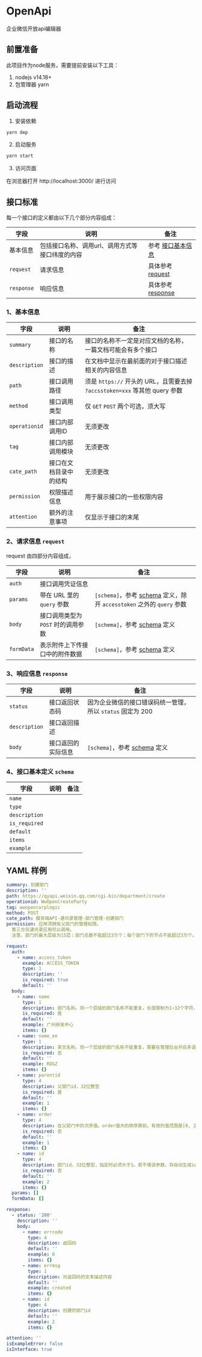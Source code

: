 # OpenApi
 
企业微信开放api编辑器

## 前置准备

此项目作为node服务，需要提前安装以下工具：

1. nodejs v14.18+
2. 包管理器 yarn

## 启动流程

1. 安装依赖

```bash
yarn dep
```

2. 启动服务

```bash
yarn start
```

3. 访问页面

在浏览器打开 http://localhost:3000/ 进行访问


## 接口标准

每一个接口的定义都由以下几个部分内容组成：

| 字段      | 说明 | 备注 |
| ----------- | ----------- | ----------- |
| 基本信息 | 包括接口名称、调用url、调用方式等接口纬度的内容 | 参考 [接口基本信息](#1基本信息) |
| `request` | 请求信息 | 具体参考 [request](#2请求信息-request) |
| `response`| 响应信息 | 具体参考 [response](#3响应信息-response) |



### 1、基本信息

| 字段      | 说明 | 备注 |
| ----------- | ----------- | ----------- |
| `summary` | 接口的名称 | 接口的名称不一定是对应文档的名称，一篇文档可能会有多个接口 |
| `description` | 接口的描述 | 在文档中显示在最前面的对于接口描述相关的内容信息|
| `path`| 接口调用路径| 须是 `https://` 开头的 URL，且需要去掉 `?accsstoken=xxx` 等其他 query 参数 |
| `method`| 接口调用类型| 仅 `GET` `POST` 两个可选，须大写 |
| `operationid`| 接口内部调用ID| 无须更改 |
| `tag`| 接口内部调用模块| 无须更改 |
| `cate_path`| 接口在文档目录中的结构| 无须更改 |
| `permission`| 权限描述信息| 用于展示接口的一些权限内容 |
| `attention`| 额外的注意事项| 仅显示于接口的末尾 |

### 2、请求信息 `request`

request 由四部分内容组成，

| 字段      | 说明 | 备注 |
| ----------- | ----------- | ----------- |
| `auth` | 接口调用凭证信息 |  |
| `params` | 带在 URL 里的 `query` 参数 | `[schema]`，参考 [schema](#4接口基本定义-schema) 定义，除开 `accesstoken` 之外的 `query` 参数 |
| `body`| 接口调用类型为 `POST` 时的调用参数| `[schema]`，参考 [schema](#4接口基本定义-schema) 定义 |
| `formData`| 表示附件上下传接口中的附件数据 | `[schema]`，参考 [schema](#4接口基本定义-schema) 定义 |


### 3、响应信息 `response`

| 字段      | 说明 | 备注 |
| ----------- | ----------- | ----------- |
| `status` | 接口返回状态码 | 因为企业微信的接口错误码统一管理，所以 `status` 固定为 200 |
| `description` | 接口返回描述 |  |
| `body`| 接口返回的实际信息 | `[schema]`，参考 [schema](#4接口基本定义-schema) 定义 |

### 4、接口基本定义 `schema`

| 字段      | 说明 | 备注 |
| ----------- | ----------- | ----------- |
| `name` |  |  |
| `type` |  |  |
| `description`|  |  |
| `is_required`|  |  |
| `default`|  |  |
| `items`|  |  |
| `example`|  |  |


## YAML 样例
``` yaml
summary: 创建部门
description: ''
path: https://qyapi.weixin.qq.com/cgi-bin/department/create
operationid: WwOpenCreateParty
tag: wwopencorplogic
method: POST
cate_path: 服务端API-通讯录管理-部门管理-创建部门
permission: 应用须拥有父部门的管理权限。
  第三方仅通讯录应用可以调用。
  注意，部门的最大层级为15层；部门总数不能超过3万个；每个部门下的节点不能超过3万个。建议保证创建的部门和对应部门成员是串行化处理。

request:
  auth:
    - name: access_token
      example: ACCESS_TOKEN
      type: 1
      description: ''
      is_required: true
      default: ''
  body:
    - name: name
      type: 1
      description: 部门名称。同一个层级的部门名称不能重复。长度限制为1~32个字符，字符不能包括\:*?"&lt;&gt;｜
      is_required: 是
      default: ''
      example: 广州研发中心
      items: {}
    - name: name_en
      type: 1
      description: 英文名称。同一个层级的部门名称不能重复。需要在管理后台开启多语言支持才能生效。长度限制为1~32个字符，字符不能包括\:*?"&lt;&gt;｜
      is_required: 否
      default: ''
      example: RDGZ
      items: {}
    - name: parentid
      type: 4
      description: 父部门id，32位整型
      is_required: 是
      default: ''
      example: 1
      items: {}
    - name: order
      type: 4
      description: 在父部门中的次序值。order值大的排序靠前。有效的值范围是[0, 2^32)
      is_required: 否
      default: ''
      example: 1
      items: {}
    - name: id
      type: 4
      description: 部门id，32位整型，指定时必须大于1。若不填该参数，将自动生成id
      is_required: 否
      default: ''
      example: 2
      items: {}
  params: []
  formData: []

response:
  - status: '200'
    description: ''
    body:
      - name: errcode
        type: 4
        description: 返回码
        default: ''
        example: 0
        items: {}
      - name: errmsg
        type: 1
        description: 对返回码的文本描述内容
        default: ''
        example: created
        items: {}
      - name: id
        type: 4
        description: 创建的部门id
        default: ''
        example: 2
        items: {}

attention: ''
isExampleError: false
isInterface: true

```